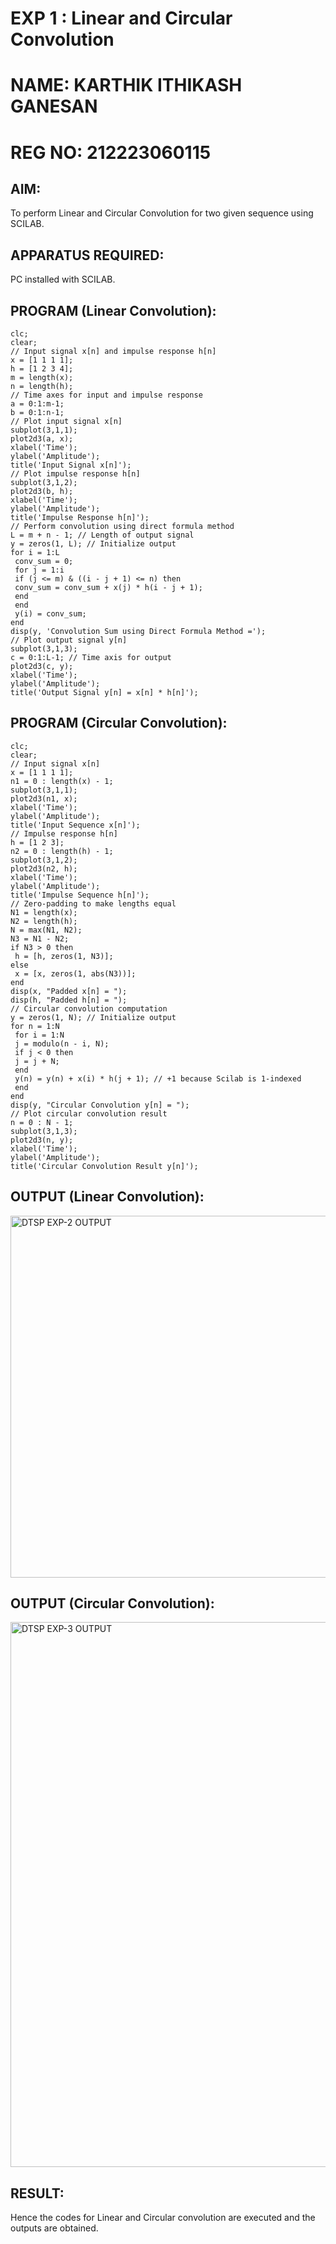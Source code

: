# EXP 1 : Linear and Circular Convolution
# NAME: KARTHIK ITHIKASH GANESAN 
# REG NO: 212223060115

## AIM: 

 To perform Linear and Circular Convolution for two given sequence using SCILAB. 

## APPARATUS REQUIRED: 
PC installed with SCILAB. 

## PROGRAM (Linear Convolution): 
```
clc;
clear;
// Input signal x[n] and impulse response h[n]
x = [1 1 1 1];
h = [1 2 3 4];
m = length(x);
n = length(h);
// Time axes for input and impulse response
a = 0:1:m-1;
b = 0:1:n-1;
// Plot input signal x[n]
subplot(3,1,1);
plot2d3(a, x);
xlabel('Time');
ylabel('Amplitude');
title('Input Signal x[n]');
// Plot impulse response h[n]
subplot(3,1,2);
plot2d3(b, h);
xlabel('Time');
ylabel('Amplitude');
title('Impulse Response h[n]');
// Perform convolution using direct formula method
L = m + n - 1; // Length of output signal
y = zeros(1, L); // Initialize output
for i = 1:L
 conv_sum = 0;
 for j = 1:i
 if (j <= m) & ((i - j + 1) <= n) then
 conv_sum = conv_sum + x(j) * h(i - j + 1);
 end
 end
 y(i) = conv_sum;
end
disp(y, 'Convolution Sum using Direct Formula Method =');
// Plot output signal y[n]
subplot(3,1,3);
c = 0:1:L-1; // Time axis for output
plot2d3(c, y);
xlabel('Time');
ylabel('Amplitude');
title('Output Signal y[n] = x[n] * h[n]');

```

## PROGRAM (Circular Convolution): 
```
clc;
clear;
// Input signal x[n]
x = [1 1 1 1];
n1 = 0 : length(x) - 1;
subplot(3,1,1);
plot2d3(n1, x);
xlabel('Time');
ylabel('Amplitude');
title('Input Sequence x[n]');
// Impulse response h[n]
h = [1 2 3];
n2 = 0 : length(h) - 1;
subplot(3,1,2);
plot2d3(n2, h);
xlabel('Time');
ylabel('Amplitude');
title('Impulse Sequence h[n]');
// Zero-padding to make lengths equal
N1 = length(x);
N2 = length(h);
N = max(N1, N2);
N3 = N1 - N2;
if N3 > 0 then
 h = [h, zeros(1, N3)];
else
 x = [x, zeros(1, abs(N3))];
end
disp(x, "Padded x[n] = ");
disp(h, "Padded h[n] = ");
// Circular convolution computation
y = zeros(1, N); // Initialize output
for n = 1:N
 for i = 1:N
 j = modulo(n - i, N);
 if j < 0 then
 j = j + N;
 end
 y(n) = y(n) + x(i) * h(j + 1); // +1 because Scilab is 1-indexed
 end
end
disp(y, "Circular Convolution y[n] = ");
// Plot circular convolution result
n = 0 : N - 1;
subplot(3,1,3);
plot2d3(n, y);
xlabel('Time');
ylabel('Amplitude');
title('Circular Convolution Result y[n]'); 

```

## OUTPUT (Linear Convolution): 
<img width="756" height="579" alt="DTSP EXP-2 OUTPUT" src="https://github.com/user-attachments/assets/a22e5e86-b548-49cc-84c4-6640c28ca3cf" />


## OUTPUT (Circular Convolution): 
<img width="1718" height="872" alt="DTSP EXP-3 OUTPUT" src="https://github.com/user-attachments/assets/a9c02abd-aeed-4082-a3ff-55b2de1ef211" />


## RESULT: 
Hence the codes for Linear and Circular convolution are executed and the outputs are obtained. 
